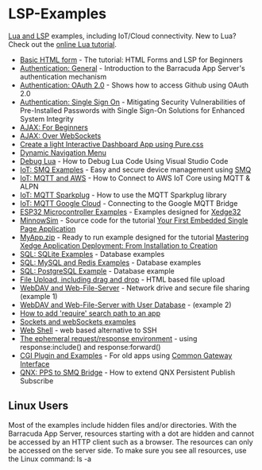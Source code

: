 # LSP-Examples
 [Lua and LSP](https://realtimelogic.com/products/lua-server-pages/) examples, including IoT/Cloud connectivity. New to Lua? Check out the [online Lua tutorial](https://tutorial.realtimelogic.com/).


* [Basic HTML form](html-form) - The tutorial: HTML Forms and LSP for Beginners
* [Authentication: General](authentication) - Introduction to the Barracuda App Server's authentication mechanism
* [Authentication: OAuth 2.0](oauth) - Shows how to access Github using OAuth 2.0
* [Authentication: Single Sign On](fs-sso) - Mitigating Security Vulnerabilities of Pre-Installed Passwords with Single Sign-On Solutions for Enhanced System Integrity
* [AJAX: For Beginners](AJAX)
* [AJAX: Over WebSockets](AJAX-Over-WebSockets)
* [Create a light Interactive Dashboard App using Pure.css](Light-Dashboard)
* [Dynamic Navigation Menu](Dynamic-Nav-Menu)
* [Debug Lua](Lua-Debug) - How to Debug Lua Code Using Visual Studio Code
* [IoT: SMQ Examples](SMQ-examples) - Easy and secure device management using [SMQ](https://realtimelogic.com/ba/doc/?url=SMQ.html)
* [IoT: MQTT and AWS](AWS-MQTT) - How to Connect to AWS IoT Core using MQTT & ALPN
* [IoT: MQTT Sparkplug](Sparkplug) - How to use the MQTT Sparkplug library
* [IoT: MQTT Google Cloud](Cloud-IoT-Core) - Connecting to the Google MQTT Bridge
* [ESP32 Microcontroller Examples](ESP32) - Examples designed for [Xedge32](https://realtimelogic.com/downloads/bas/ESP32/)
* [MinnowSim](MinnowSim) - Source code for the tutorial [Your First Embedded Single Page Application](https://realtimelogic.com/articles/Your-First-Embedded-Single-Page-Application)
* [MyApp.zip](MyApp.zip) - Ready to run example designed for the tutorial [Mastering Xedge Application Deployment: From Installation to Creation](https://realtimelogic.com/articles/Mastering-Xedge-Application-Deployment-From-Installation-to-Creation)
* [SQL: SQLite Examples](SQLite) - Database examples
* [SQL: MySQL and Redis Examples](MysqlAndRedis) - Database examples
* [SQL: PostgreSQL Example](PostgreSQL) - Database example
* [File Upload, including drag and drop](upload) - HTML based file upload
* [WebDAV and Web-File-Server](File-Server) - Network drive and secure file sharing (example 1)
* [WebDAV and Web-File-Server with User Database](JSON-File-Server) - (example 2)
* [How to add 'require' search path to an app](require-test)
* [Sockets and webSockets examples](socket-examples)
* [Web Shell](Web-Shell) - web based alternative to SSH
* [The ephemeral request/response environment](command-env) - using response:include() and response:forward()
* [CGI Plugin and Examples](CGI) - For old apps using [Common Gateway Interface](https://realtimelogic.com/articles/Barracuda-Server-versus-CGI)
* [QNX: PPS to SMQ Bridge](QNX/PPS) -  How to extend QNX Persistent Publish Subscribe

## Linux Users

Most of the examples include hidden files and/or directories. With the
Barracuda App Server, resources starting with a dot are hidden and
cannot be accessed by an HTTP client such as a browser. The resources
can only be accessed on the server side. To make sure you see all
resources, use the Linux command: ls -a
